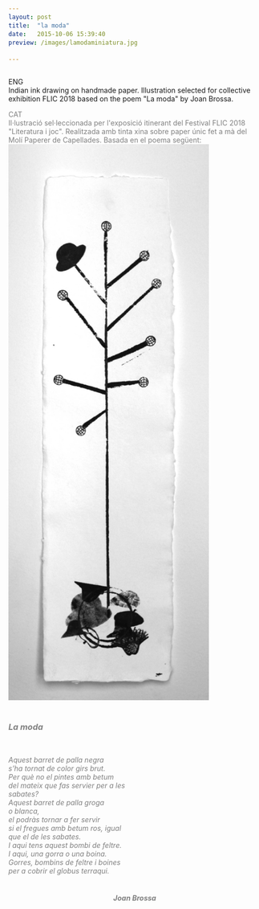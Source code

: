 ```yaml
---
layout: post
title:  "la moda"
date:   2015-10-06 15:39:40
preview: /images/lamodaminiatura.jpg

---
```

<div class="row">

<div class="column">

ENG<br>
Indian ink drawing on handmade paper. Illustration selected for collective exhibition FLIC 2018 based on the poem "La moda" by Joan Brossa.<br>
</div>

  <div class="column">
  <font color="#808080">
  CAT<br>
  Il·lustració sel·leccionada per l'exposició itinerant del Festival FLIC 2018 "Literatura i joc". Realitzada amb tinta xina sobre paper únic fet a mà del Molí Paperer de Capellades. Basada en el poema següent:</font>

</div>



 </div>


<div class="row">

<div class="column">
 <img src="/images/lamoda.jpg" alt="drawing" width="400">

</div>
 <div class="column"><br>

<font color="#808080"><i><h3>La moda</h3><br>

Aquest barret de palla negra<br>
s’ha tornat de color girs brut.<br>
Per què no el pintes amb betum<br>
del mateix que fas servier per a les<br>
sabates?<br>
Aquest barret de palla groga<br>
o blanca,<br>
el podràs tornar a fer servir<br>
si el fregues amb betum ros, igual<br>
que el de les sabates.<br>
I aqui tens aquest bombi de feltre.<br>
I aqui, una gorra o una boina.<br>
Gorres, bombins de feltre i boines<br>
per a cobrir el globus terraqui.<br><br>
<h5 align="center">Joan Brossa</h5></i></font>
</div>
</div>
